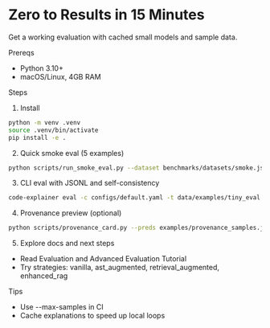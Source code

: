 # Zero to Results in 15 Minutes

Get a working evaluation with cached small models and sample data.

Prereqs
- Python 3.10+
- macOS/Linux, 4GB RAM

Steps
1) Install
```bash
python -m venv .venv
source .venv/bin/activate
pip install -e .
```

2) Quick smoke eval (5 examples)
```bash
python scripts/run_smoke_eval.py --dataset benchmarks/datasets/smoke.jsonl
```

3) CLI eval with JSONL and self-consistency
```bash
code-explainer eval -c configs/default.yaml -t data/examples/tiny_eval.jsonl --self-consistency 2 --max-samples 2
```

4) Provenance preview (optional)
```bash
python scripts/provenance_card.py --preds examples/provenance_samples.jsonl --out out/cards/
```

5) Explore docs and next steps
- Read Evaluation and Advanced Evaluation Tutorial
- Try strategies: vanilla, ast_augmented, retrieval_augmented, enhanced_rag

Tips
- Use --max-samples in CI
- Cache explanations to speed up local loops
